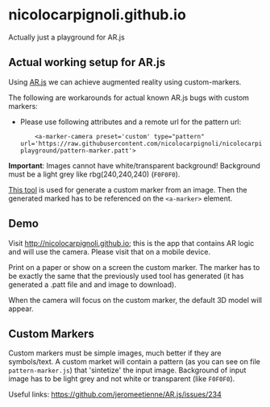 # nicolocarpignoli.github.io
Actually just a playground for AR.js

## Actual working setup for AR.js

Using [AR.js](https://github.com/jeromeetienne/AR.js) we can achieve augmented reality using custom-markers.

The following are workarounds for actual known AR.js bugs with custom markers:

- Please use following attributes and a remote url for the pattern url:

    ```
        <a-marker-camera preset='custom' type="pattern" url='https://raw.githubusercontent.com/nicolocarpignoli/nicolocarpignoli.github.io/master/ar-playground/pattern-marker.patt'>

    ```

**Important**: Images cannot have white/transparent background! Background must be a light grey like rbg(240,240,240) (`F0F0F0`).

[This tool](https://jeromeetienne.github.io/AR.js/three.js/examples/marker-training/examples/generator.html) is used for generate a custom marker from an image. Then the generated marked has to be referenced on the `<a-marker>` element.

## Demo

Visit http://nicolocarpignoli.github.io; this is the app that contains AR logic and will use the camera. Please visit that on a mobile device.

Print on a paper or show on a screen the custom marker. The marker has to be exactly the same that the previously used tool has generated (it has generated a .patt file and and image to download).

When the camera will focus on the custom marker, the default 3D model will appear.

## Custom Markers

Custom markers must be simple images, much better if they are symbols/text. A custom market will contain a pattern (as you can see on file `pattern-marker.js`) that 'sintetize' the input image. Background of input image has to be light grey and not white or transparent (like `F0F0F0`).

Useful links: https://github.com/jeromeetienne/AR.js/issues/234

